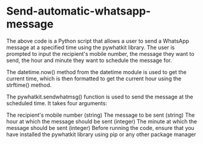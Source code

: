 # Send-automatic-whatsapp-message
The above code is a Python script that allows a user to send a WhatsApp message at a specified time using the pywhatkit library. The user is prompted to input the recipient's mobile number, the message they want to send, the hour and minute they want to schedule the message for.

The datetime.now() method from the datetime module is used to get the current time, which is then formatted to get the current hour using the strftime() method.

The pywhatkit.sendwhatmsg() function is used to send the message at the scheduled time. It takes four arguments:

The recipient's mobile number (string)
The message to be sent (string)
The hour at which the message should be sent (integer)
The minute at which the message should be sent (integer)
Before running the code, ensure that you have installed the pywhatkit library using pip or any other package manager
